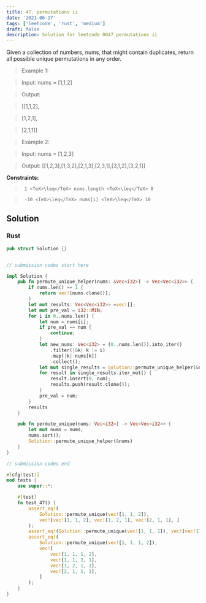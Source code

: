 ```yaml
---
title: 47. permutations ii
date: '2021-06-17'
tags: ['leetcode', 'rust', 'medium']
draft: false
description: Solution for leetcode 0047 permutations ii
---
```


 

  Given a collection of numbers, nums, that might contain duplicates, return all possible unique permutations in any order.

   

 >   Example 1:

  

 >   Input: nums <TeX>=</TeX> [1,1,2]

 >   Output:

 >   [[1,1,2],

 >    [1,2,1],

 >    [2,1,1]]

  

 >   Example 2:

  

 >   Input: nums <TeX>=</TeX> [1,2,3]

 >   Output: [[1,2,3],[1,3,2],[2,1,3],[2,3,1],[3,1,2],[3,2,1]]

  

   

  **Constraints:**

  

 >   	1 <TeX>\leq</TeX> nums.length <TeX>\leq</TeX> 8

 >   	-10 <TeX>\leq</TeX> nums[i] <TeX>\leq</TeX> 10


## Solution
### Rust
```rust
pub struct Solution {}


// submission codes start here

impl Solution {
    pub fn permute_unique_helper(nums: &Vec<i32>) -> Vec<Vec<i32>> {
        if nums.len() == 1 {
            return vec![nums.clone()];
        }
        let mut results: Vec<Vec<i32>> =vec![];
        let mut pre_val = i32::MIN;
        for i in 0..nums.len() {
            let num = nums[i];
            if pre_val == num {
                continue;
            }
            let new_nums: Vec<i32> = (0..nums.len()).into_iter()
                .filter(|&k| k != i)
                .map(|k| nums[k])
                .collect();
            let mut single_results = Solution::permute_unique_helper(&new_nums);
            for result in single_results.iter_mut() {
                result.insert(0, num);
                results.push(result.clone());
            }
            pre_val = num;
        }
        results
    }

    pub fn permute_unique(nums: Vec<i32>) -> Vec<Vec<i32>> {
        let mut nums = nums;
        nums.sort();
        Solution::permute_unique_helper(&nums)
    }
}

// submission codes end

#[cfg(test)]
mod tests {
    use super::*;

    #[test]
    fn test_47() {
        assert_eq!(
            Solution::permute_unique(vec![1, 1, 2]),
            vec![vec![1, 1, 2], vec![1, 2, 1], vec![2, 1, 1], ]
        );
        assert_eq!(Solution::permute_unique(vec![1, 1, 1]), vec![vec![1, 1, 1],]);
        assert_eq!(
            Solution::permute_unique(vec![1, 1, 1, 2]),
            vec![
                vec![1, 1, 1, 2],
                vec![1, 1, 2, 1],
                vec![1, 2, 1, 1],
                vec![2, 1, 1, 1],
            ]
        );
    }
}

```
